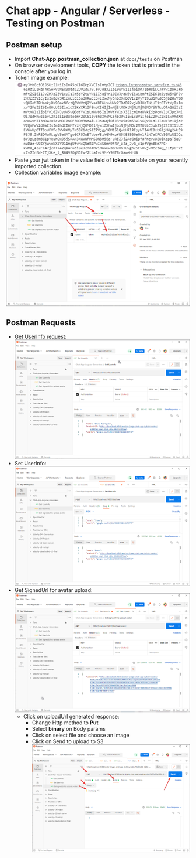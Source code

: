 # Chat app - Angular / Serverless - Testing on Postman

## Postman setup

 - Import **Chat-App.postman_collection.json** at `docs/tests` on Postman
 - On browser development tools, **COPY** the token that is printed in the console after you log in.
 - Token image example:   
 ![JWT Token](screenshots/postman-01.png)
- Paste your jwt token in the value field of **token** variable on your recently imported collection.
-  Collection variables image example:   

![Postman collection variables](screenshots/postman-02.png)

## Postman Requests
- Get UserInfo request:
	 ![Get UserInfo request](screenshots/postman-03.png)
- Set UserInfo:
	 ![Set UserInfo request](screenshots/postman-04.png)
- Get SignedUrl for avatar upload:
	 ![Get SignedUrl for avatar upload](screenshots/postman-05.png)
	- Click on uploadUrl generated response:
		- Change Http method to **Put**
		-  Select **binary** on Body params
		-  Click on select file and choose an image
		-  Click on Send to upload to S3
		 ![Get SignedUrl for avatar upload](screenshots/postman-06.png)
